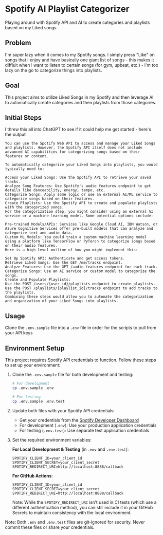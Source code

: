 # Spotify AI Playlist Categorizer

Playing around with Spotify API and AI to create categories and playlists based on my Liked songs


## Problem

I'm super lazy when it comes to my Spotify songs. I simply press "Like" on songs that I enjoy and have basically one giant list of songs - this makes it diffiult when I want to listen to certain songs (for gym, upbeat, etc.) - I'm too lazy on the go to categorize things into playlists.
## Goal

This project aims to utilize Liked Songs in my Spotify and then leverage AI to automatically create categories and then playlists from those categories.

## Initial Steps

I threw this all into ChatGPT to see if it could help me get started - here's the output

```
You can use the Spotify Web API to access and manage your Liked Songs and playlists. However, the Spotify API itself does not include advanced AI capabilities for categorizing songs based on their features or content.

To automatically categorize your Liked Songs into playlists, you would typically need to:

Access your Liked Songs: Use the Spotify API to retrieve your saved tracks.
Analyze Song Features: Use Spotify's audio features endpoint to get details like danceability, energy, tempo, etc.
Categorize Songs: Apply some logic or use an external AI/ML service to categorize songs based on their features.
Create Playlists: Use the Spotify API to create and populate playlists with the categorized songs.
For the categorization step, you might consider using an external AI service or a machine learning model. Some potential options include:

Pre-trained Models/APIs: Services like Google Cloud AI, IBM Watson, or Azure Cognitive Services offer pre-built models that can analyze and categorize text and audio data.
Custom ML Models: You could train a custom machine learning model using a platform like TensorFlow or PyTorch to categorize songs based on their audio features.
Here is a high-level outline of how you might implement this:

Set Up Spotify API: Authenticate and get access tokens.
Retrieve Liked Songs: Use the GET /me/tracks endpoint.
Analyze Features: Use the GET /audio-features endpoint for each track.
Categorize Songs: Use an AI service or custom model to categorize the songs.
Create and Populate Playlists:
Use the POST /users/{user_id}/playlists endpoint to create playlists.
Use the POST /playlists/{playlist_id}/tracks endpoint to add tracks to the playlists.
Combining these steps would allow you to automate the categorization and organization of your Liked Songs into playlists.
```

## Usage

Clone the `.env.sample` file into a `.env` file in order for the scripts to pull from your API keys

## Environment Setup

This project requires Spotify API credentials to function. Follow these steps to set up your environment:

1. Clone the `.env.sample` file for both development and testing:
   ```bash
   # For development
   cp .env.sample .env

   # For testing
   cp .env.sample .env.test
   ```

2. Update both files with your Spotify API credentials:
   - Get your credentials from the [Spotify Developer Dashboard](https://developer.spotify.com/dashboard)
   - For development (`.env`): Use your production application credentials
   - For testing (`.env.test`): Use separate test application credentials

3. Set the required environment variables:

   **For Local Development & Testing** (in `.env` and `.env.test`):
   ```
   SPOTIFY_CLIENT_ID=your_client_id
   SPOTIFY_CLIENT_SECRET=your_client_secret
   SPOTIFY_REDIRECT_URI=http://localhost:8888/callback
   ```

   **For GitHub Actions**:
   ```
   SPOTIFY_CLIENT_ID=your_client_id
   SPOTIFY_CLIENT_SECRET=your_client_secret
   SPOTIFY_REDIRECT_URI=http://localhost:8888/callback
   ```
   Note: While the `SPOTIFY_REDIRECT_URI` isn't used in CI tests (which use a different authentication method), 
   you can still include it in your GitHub Secrets to maintain consistency with the local environment.

Note: Both `.env` and `.env.test` files are git-ignored for security. Never commit these files or share your credentials.